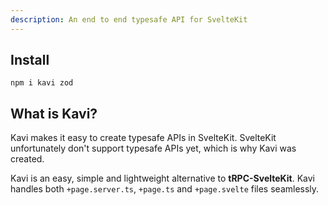 ```yaml
---
description: An end to end typesafe API for SvelteKit
---
```


## Install
```
npm i kavi zod
```

## What is Kavi?
Kavi makes it easy to create typesafe APIs in SvelteKit. SvelteKit unfortunately don't support typesafe APIs yet, which is why Kavi was created.

Kavi is an easy, simple and lightweight alternative to **tRPC-SvelteKit**. Kavi handles both `+page.server.ts`, `+page.ts` and `+page.svelte` files seamlessly.